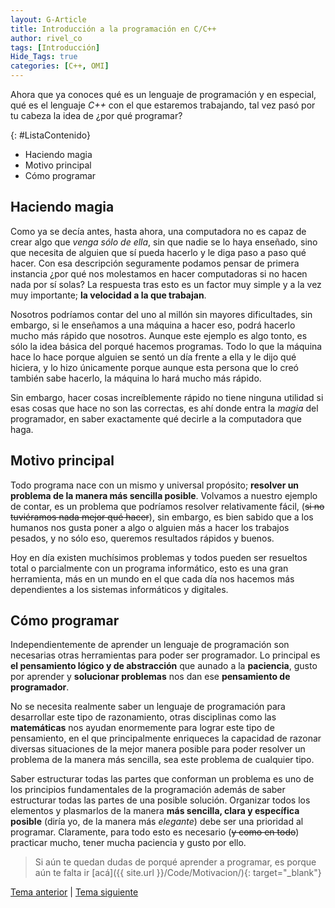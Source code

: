 ```yaml
---
layout: G-Article
title: Introducción a la programación en C/C++
author: rivel_co
tags: [Introducción]
Hide_Tags: true
categories: [C++, OMI]
---
```


Ahora que ya conoces qué es un lenguaje de programación y en especial, qué es el lenguaje *C++* con el que estaremos trabajando, tal vez pasó por tu cabeza la idea de ¿por qué programar?

{: #ListaContenido}
- Haciendo magia
- Motivo principal
- Cómo programar

## Haciendo magia

Como ya se decía antes, hasta ahora, una computadora no es capaz de crear algo que *venga sólo de ella*, sin que nadie se lo haya enseñado, sino que necesita de alguien que sí pueda hacerlo y le diga paso a paso qué hacer. Con esa descripción seguramente podamos pensar de primera instancia ¿por qué nos molestamos en hacer computadoras si no hacen nada por sí solas? La respuesta tras esto es un factor muy simple y a la vez muy importante; **la velocidad a la que trabajan**.

Nosotros podríamos contar del uno al millón sin mayores dificultades, sin embargo, si le enseñamos a una máquina a hacer eso, podrá hacerlo mucho más rápido que nosotros. Aunque este ejemplo es algo tonto, es sólo la idea básica del porqué hacemos programas. Todo lo que la máquina hace lo hace porque alguien se sentó un día frente a ella y le dijo qué hiciera, y lo hizo únicamente porque aunque esta persona que lo creó también sabe hacerlo, la máquina lo hará mucho más rápido.

Sin embargo, hacer cosas increíblemente rápido no tiene ninguna utilidad si esas cosas que hace no son las correctas, es ahí donde entra la *magia* del programador, en saber exactamente qué decirle a la computadora que haga.


## Motivo principal

Todo programa nace con un mismo y universal propósito; **resolver un problema de la manera más sencilla posible**. Volvamos a nuestro ejemplo de contar, es un problema que podríamos resolver relativamente fácil, (<s>si no tuviéramos nada mejor qué hacer</s>), sin embargo, es bien sabido que a los humanos nos gusta poner a algo o alguien más a hacer los trabajos pesados, y no sólo eso, queremos resultados rápidos y buenos.

Hoy en día existen muchísimos problemas y todos pueden ser resueltos total o parcialmente con un programa informático, esto es una gran herramienta, más en un mundo en el que cada día nos hacemos más dependientes a los sistemas informáticos y digitales.

## Cómo programar

Independientemente de aprender un lenguaje de programación son necesarias otras herramientas para poder ser programador. Lo principal es **el pensamiento lógico y de abstracción** que aunado a la **paciencia**, gusto por aprender y **solucionar problemas** nos dan ese **pensamiento de programador**.

No se necesita realmente saber un lenguaje de programación para desarrollar este tipo de razonamiento, otras disciplinas como las **matemáticas** nos ayudan enormemente para lograr este tipo de pensamiento, en el que principalmente enriqueces la capacidad de razonar diversas situaciones de la mejor manera posible para poder resolver un problema de la manera más sencilla, sea este problema de cualquier tipo.

Saber estructurar todas las partes que conforman un problema es uno de los principios fundamentales de la programación además de saber estructurar todas las partes de una posible solución. Organizar todos los elementos y plasmarlos de la manera **más sencilla, clara y específica posible** (diría yo, de la manera más *elegante*) debe ser una prioridad al programar. Claramente, para todo esto es necesario (<s>y como en todo</s>) practicar mucho, tener mucha paciencia y gusto por ello.

> Si aún te quedan dudas de porqué aprender a programar, es porque aún te falta ir [acá]({{ site.url }}/Code/Motivacion/){: target="_blank"}

<div class="Nav">
	<a href="{{ site.baseurl }}/C++/Lenguaje/">Tema anterior</a> | <a href="{{ site.baseurl }}/C++/Introduccion/Compilador/">Tema siguiente</a>
</div>